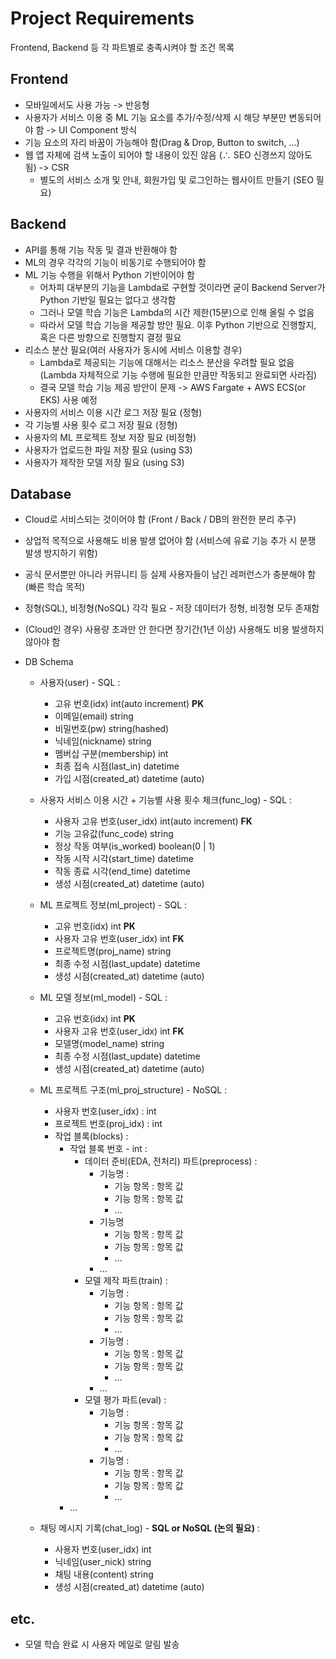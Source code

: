 # Project Requirements

Frontend, Backend 등 각 파트별로 충족시켜야 할 조건 목록

## Frontend

- 모바일에서도 사용 가능 -> 반응형
- 사용자가 서비스 이용 중 ML 기능 요소를 추가/수정/삭제 시 해당 부분만 변동되어야 함 -> UI Component 방식
- 기능 요소의 자리 바꿈이 가능해야 함(Drag & Drop, Button to switch, ...)
- 웹 앱 자체에 검색 노출이 되어야 할 내용이 있진 않음 (∴ SEO 신경쓰지 않아도 됨) -> CSR
  - 별도의 서비스 소개 및 안내, 회원가입 및 로그인하는 웹사이트 만들기 (SEO 필요)

## Backend

- API를 통해 기능 작동 및 결과 반환해야 함
- ML의 경우 각각의 기능이 비동기로 수행되어야 함
- ML 기능 수행을 위해서 Python 기반이어야 함
  - 어차피 대부분의 기능을 Lambda로 구현할 것이라면 굳이 Backend Server가 Python 기반일 필요는 없다고 생각함
  - 그러나 모델 학습 기능은 Lambda의 시간 제한(15분)으로 인해 올릴 수 없음
  - 따라서 모델 학습 기능을 제공할 방안 필요. 이후 Python 기반으로 진행할지, 혹은 다른 방향으로 진행할지 결정 필요
- 리소스 분산 필요(여러 사용자가 동시에 서비스 이용할 경우)
  - Lambda로 제공되는 기능에 대해서는 리소스 분산을 우려할 필요 없음
    (Lambda 자체적으로 기능 수행에 필요한 만큼만 작동되고 완료되면 사라짐)
  - 결국 모델 학습 기능 제공 방안이 문제 -> AWS Fargate + AWS ECS(or EKS) 사용 예정
- 사용자의 서비스 이용 시간 로그 저장 필요 (정형)
- 각 기능별 사용 횟수 로그 저장 필요 (정형)
- 사용자의 ML 프로젝트 정보 저장 필요 (비정형)
- 사용자가 업로드한 파일 저장 필요 (using S3)
- 사용자가 제작한 모델 저장 필요 (using S3)

## Database

- Cloud로 서비스되는 것이어야 함 (Front / Back / DB의 완전한 분리 추구)
- 상업적 목적으로 사용해도 비용 발생 없어야 함 (서비스에 유료 기능 추가 시 분쟁 발생 방지하기 위함)
- 공식 문서뿐만 아니라 커뮤니티 등 실제 사용자들이 남긴 레퍼런스가 충분해야 함 (빠른 학습 목적)
- 정형(SQL), 비정형(NoSQL) 각각 필요 - 저장 데이터가 정형, 비정형 모두 존재함
- (Cloud인 경우) 사용량 초과만 안 한다면 장기간(1년 이상) 사용해도 비용 발생하지 않아야 함
- DB Schema

  - 사용자(user) - SQL :

    - 고유 번호(idx) int(auto increment) **PK**
    - 이메일(email) string
    - 비밀번호(pw) string(hashed)
    - 닉네임(nickname) string
    - 멤버십 구분(membership) int
    - 최종 접속 시점(last_in) datetime
    - 가입 시점(created_at) datetime (auto)

  - 사용자 서비스 이용 시간 + 기능별 사용 횟수 체크(func_log) - SQL :

    - 사용자 고유 번호(user_idx) int(auto increment) **FK**
    - 기능 고유값(func_code) string
    - 정상 작동 여부(is_worked) boolean(0 | 1)
    - 작동 시작 시각(start_time) datetime
    - 작동 종료 시각(end_time) datetime
    - 생성 시점(created_at) datetime (auto)

  - ML 프로젝트 정보(ml_project) - SQL :

    - 고유 번호(idx) int **PK**
    - 사용자 고유 번호(user_idx) int **FK**
    - 프로젝트명(proj_name) string
    - 최종 수정 시점(last_update) datetime
    - 생성 시점(created_at) datetime (auto)

  - ML 모델 정보(ml_model) - SQL :

    - 고유 번호(idx) int **PK**
    - 사용자 고유 번호(user_idx) int **FK**
    - 모델명(model_name) string
    - 최종 수정 시점(last_update) datetime
    - 생성 시점(created_at) datetime (auto)

  - ML 프로젝트 구조(ml_proj_structure) - NoSQL :

    - 사용자 번호(user_idx) : int
    - 프로젝트 번호(proj_idx) : int
    - 작업 블록(blocks) :
      - 작업 블록 번호 - int :
        - 데이터 준비(EDA, 전처리) 파트(preprocess) :
          - 기능명 :
            - 기능 항목 : 항목 값
            - 기능 항목 : 항목 값
            - ...
          - 기능명
            - 기능 항목 : 항목 값
            - 기능 항목 : 항목 값
            - ...
          - ...
        - 모델 제작 파트(train) :
          - 기능명 :
            - 기능 항목 : 항목 값
            - 기능 항목 : 항목 값
            - ...
          - 기능명 :
            - 기능 항목 : 항목 값
            - 기능 항목 : 항목 값
            - ...
          - ...
        - 모델 평가 파트(eval) :
          - 기능명 :
            - 기능 항목 : 항목 값
            - 기능 항목 : 항목 값
            - ...
          - 기능명 :
            - 기능 항목 : 항목 값
            - 기능 항목 : 항목 값
            - ...
      - ...

  - 채팅 메시지 기록(chat_log) - **SQL or NoSQL (논의 필요)** :
    - 사용자 번호(user_idx) int
    - 닉네임(user_nick) string
    - 채팅 내용(content) string
    - 생성 시점(created_at) datetime (auto)

## etc.

- 모델 학습 완료 시 사용자 메일로 알림 발송
